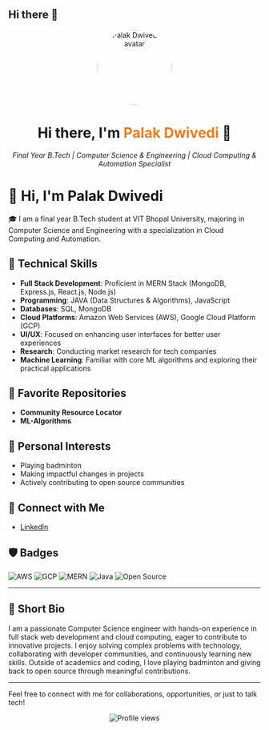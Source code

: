 ## Hi there 👋

<p align="center">
  <img src="https://github.com/Palak2506.png" width="150" alt="Palak Dwivedi's avatar" style="border-radius:50%;">
</p>

<h1 align="center">Hi there, I'm <span style="color:#e67e22;">Palak Dwivedi</span> 👋</h1>
<p align="center">
  <em>Final Year B.Tech | Computer Science & Engineering | Cloud Computing & Automation Specialist</em>
</p>


# 👋 Hi, I'm Palak Dwivedi

🎓 I am a final year B.Tech student at VIT Bhopal University, majoring in Computer Science and Engineering with a specialization in Cloud Computing and Automation.

## 🚀 Technical Skills

- **Full Stack Development**: Proficient in MERN Stack (MongoDB, Express.js, React.js, Node.js)
- **Programming**: JAVA (Data Structures & Algorithms), JavaScript
- **Databases**: SQL, MongoDB
- **Cloud Platforms**: Amazon Web Services (AWS), Google Cloud Platform (GCP)
- **UI/UX**: Focused on enhancing user interfaces for better user experiences
- **Research**: Conducting market research for tech companies
- **Machine Learning**: Familiar with core ML algorithms and exploring their practical applications

## 🌟 Favorite Repositories

- **Community Resource Locator**
- **ML-Algorithms**

## 🏸 Personal Interests

- Playing badminton
- Making impactful changes in projects
- Actively contributing to open source communities

## 🔗 Connect with Me

- [LinkedIn](https://www.linkedin.com/in/palak-dwivedi1/)

## 🛡️ Badges

![AWS](https://img.shields.io/badge/AWS-Cloud-orange?logo=amazon-aws&logoColor=white)
![GCP](https://img.shields.io/badge/GCP-Cloud-blue?logo=google-cloud&logoColor=white)
![MERN](https://img.shields.io/badge/MERN-Stack-green?logo=react)
![Java](https://img.shields.io/badge/Java-Programming-red?logo=java&logoColor=white)
![Open Source](https://img.shields.io/badge/Open%20Source-Contributor-brightgreen?logo=github)

---

## 📜 Short Bio

I am a passionate Computer Science engineer with hands-on experience in full stack web development and cloud computing, eager to contribute to innovative projects. I enjoy solving complex problems with technology, collaborating with developer communities, and continuously learning new skills. Outside of academics and coding, I love playing badminton and giving back to open source through meaningful contributions.

---

Feel free to connect with me for collaborations, opportunities, or just to talk tech!


<p align="center">
  <img src="https://komarev.com/ghpvc/?username=Palak2506&style=flat-square&color=blue" alt="Profile views"/>
</p>
